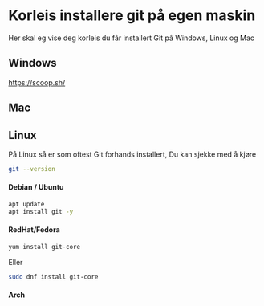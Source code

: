# Korleis installere git på egen maskin

Her skal eg vise deg korleis du får installert Git på Windows, Linux og Mac

## Windows

https://scoop.sh/

## Mac


## Linux

På Linux så er som oftest Git forhands installert,
Du kan sjekke med å kjøre 

```Bash
git --version
```

#### Debian / Ubuntu

```bash
apt update
apt install git -y
```

#### RedHat/Fedora

```bash
yum install git-core
```

Eller 


```bash
sudo dnf install git-core
```



#### Arch

```bash

```




```bash

```